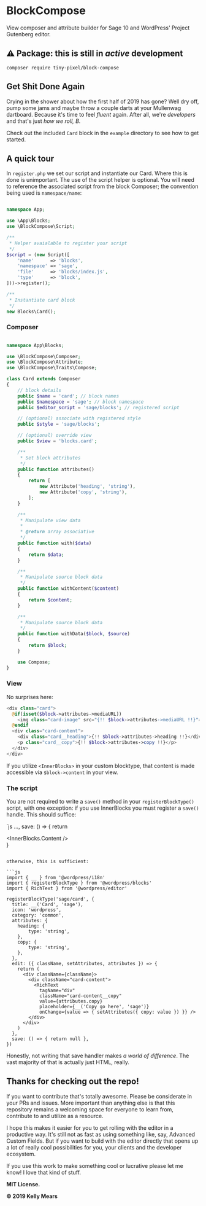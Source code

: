 # BlockCompose

View composer and attribute builder for Sage 10 and WordPress' Project Gutenberg editor.

## ⚠️ Package: this is still in _active_ development

`composer require tiny-pixel/block-compose`

## Get Shit Done Again

Crying in the shower about how the first half of 2019 has gone? Well dry off, pump some jams and maybe throw a couple darts at your Mullenwag dartboard. Because it's time to feel _fluent_ again. After all, we're _developers_ and that's just _how we roll, B._

Check out the included `Card` block in the `example` directory to see how to get started.

## A quick tour

In `register.php` we set our script and instantiate our Card. Where this is done is unimportant. The use of the script helper is optional. You will need to reference the associated script from the block Composer; the convention being used is `namespace/name`:

```php

namespace App;

use \App\Blocks;
use \BlockCompose\Script;

/**
 * Helper avaialable to register your script
 */
$script = (new Script([
    'name'      => 'blocks',
    'namespace' => 'sage',
    'file'      => 'blocks/index.js',
    'type'      => 'block',
]))->register();

/**
 * Instantiate card block
 */
new Blocks\Card();
```

### Composer

```php

namespace App\Blocks;

use \BlockCompose\Composer;
use \BlockCompose\Attribute;
use \BlockCompose\Traits\Compose;

class Card extends Composer
{
    // block details
    public $name = 'card'; // block names
    public $namespace = 'sage'; // block namespace
    public $editor_script = 'sage/blocks'; // registered script

    // (optional) associate with registered style
    public $style = 'sage/blocks';

    // (optional) override view
    public $view = 'blocks.card';

    /**
     * Set block attributes
     */
    public function attributes()
    {
        return [
            new Attribute('heading', 'string'),
            new Attribute('copy', 'string'),
        ];
    }

    /**
     * Manipulate view data
     *
     * @return array associative
     */
    public function with($data)
    {
        return $data;
    }

    /**
     * Manipulate source block data
     */
    public function withContent($content)
    {
        return $content;
    }

    /**
     * Manipulate source block data
     */
    public function withData($block, $source)
    {
        return $block;
    }

    use Compose;
}
```

### View

No surprises here:

```php
<div class="card">
  @if(isset($block->attributes->mediaURL))
    <img class="card-image" src="{!! $block->attributes->mediaURL !!}">
  @endif
  <div class="card-content">
    <div class="card__heading">{!! $block->attributes->heading !!}</div>
    <p class="card__copy">{!! $block->attributes->copy !!}</p>
  </div>
</div>
```

If you utilize `<InnerBlocks>` in your custom blocktype, that content is made accessible via `$block->content` in your view.

### The script

You are not required to write a `save()` method in your `registerBlockType()` script, with one exception: if you use InnerBlocks you must register a `save()` handle. This should suffice:

`js
...,
save: () => { return <div><InnerBlocks.Content /></div> }
```

otherwise, this is sufficient:

```js
import { __ } from '@wordpress/i18n'
import { registerBlockType } from '@wordpress/blocks'
import { RichText } from '@wordpress/editor'

registerBlockType('sage/card', {
  title: __('Card', 'sage'),
  icon: 'wordpress',
  category: 'common',
  attributes: {
    heading: {
        type: 'string',
    },
    copy: {
        type: 'string',
    },
  },
  edit: ({ className, setAttributes, attributes }) => {
    return (
      <div className={className}>
        <div className="card-content">
          <RichText
            tagName="div"
            className="card-content__copy"
            value={attributes.copy}
            placeholder={__('Copy go here', 'sage')}
            onChange={value => { setAttributes({ copy: value }) }} />
        </div>
      </div>
    )
  },
  save: () => { return null },
})
```

Honestly, not writing that save handler makes _a world of difference_. The vast majority of that is actually just HTML, really.

## Thanks for checking out the repo!

If you want to contribute that's totally awesome. Please be considerate in your PRs and issues. More important than anything else is that this repository remains a welcoming space for everyone to learn from, contribute to and utilize as a resource.

I hope this makes it easier for you to get rolling with the editor in a productive way. It's still not as fast as using something like, say, Advanced Custom Fields. But if you want to build with the editor directly that opens up a lot of really cool possibilities for you, your clients and the developer ecosystem.

If you use this work to make something cool or lucrative please let me know! I love that kind of stuff.

**MIT License.**

**&copy; 2019 Kelly Mears**
